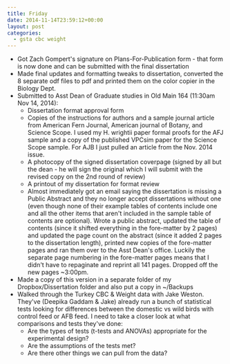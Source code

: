 ```yaml
---
title: Friday
date: 2014-11-14T23:59:12+00:00
layout: post
categories:
  - gsta cbc weight
---
```

  * Got Zach Gompert's signature on Plans-For-Publication form - that form is now done and can be submitted with the final dissertation
  * Made final updates and formatting tweaks to dissertation, converted the 8 separate odf files to pdf and printed them on the color copier in the Biology Dept.
  * Submitted to Asst Dean of Graduate studies in Old Main 164 (11:30am Nov 14, 2014):
    * Dissertation format approval form
    * Copies of the instructions for authors and a sample journal article from American Fern Journal, American journal of Botany, and Science Scope. I used my H. wrightii paper formal proofs for the AFJ sample and a copy of the published VPCsim paper for the Science Scope sample. For AJB I just pulled an article from the Nov. 2014 issue.
    * A photocopy of the signed dissertation coverpage (signed by all but the dean - he will sign the original which I will submit with the revised copy on the 2nd round of review)
    * A printout of my dissertation for format review
    * Almost immediately got an email saying the dissertation is missing a Public Abstract and they no longer accept dissertations without one (even though none of their example tables of contents include one and all the other items that aren't included in the sample table of contents are optional). Wrote a public abstract, updated the table of contents (since it shifted everything in the fore-matter by 2 pages) and updated the page count on the abstract (since it added 2 pages to the dissertation length), printed new copies of the fore-matter pages and ran them over to the Asst Dean's office. Luckily the separate page numbering in the fore-matter pages means that I didn't have to repaginate and reprint all 141 pages. Dropped off the new pages ~3:00pm.
  * Made a copy of this version in a separate folder of my Dropbox/Dissertation folder and also put a copy in ~/Backups
  * Walked through the Turkey CBC & Weight data with Jake Weston. They've (Deepika Gaddam & Jake) already run a bunch of statistical tests looking for differences between the domestic vs wild birds with control feed or AFB feed. I need to take a closer look at what comparisons and tests they've done:
      * Are the types of tests (t-tests and ANOVAs) appropriate for the experimental design?
      * Are the assumptions of the tests met?
      * Are there other things we can pull from the data?
